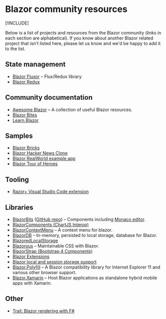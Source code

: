 # Blazor community resources

[!INCLUDE[](~/includes/blazor-preview-notice.md)]

Below is a list of projects and resources from the Blazor community (links in each section are alphabetical). If you know about another Blazor related project that isn't listed here, please let us know and we'd be happy to add it to the list.

## State management

* [Blazor Fluxor](https://mrpmorris.github.io/blazor-fluxor/) &ndash; Flux/Redux library 
* [Blazor Redux](https://github.com/torhovland/blazor-redux)

## Community documentation

* [Awesome Blazor](https://github.com/AdrienTorris/awesome-blazor) &ndash; A collection of useful Blazor resources.
* [Blazor Bites](https://codedaze.io/tag/blazor-bites/)
* [Learn Blazor](https://learn-blazor.com/)

## Samples

* [Blazor Bricks](https://www.codeproject.com/Articles/1241210/WebAssembly-with-Blazor)
* [Blazor Hacker News Clone](https://github.com/lohithgn/blazor-hackernews-clone)
* [Blazor RealWorld example app](https://github.com/torhovland/blazor-realworld-example-app)
* [Blazor Tour of Heroes](https://github.com/lohithgn/blazor-tour-of-heroes)

## Tooling

* [Razor+ Visual Studio Code extension](https://marketplace.visualstudio.com/items?itemName=austincummings.razor-plus)

## Libraries

* [BlazorBits](http://blazorbits.net) ([GitHub repo](https://github.com/blazorbits)) &ndash; Components including [Monaco editor](https://github.com/Microsoft/monaco-editor).
* [BlazorComponents (ChartJS Interop)](https://github.com/muqeet-khan/BlazorComponents)
* [BlazorContextMenu](https://github.com/stavroskasidis/BlazorContextMenu) &ndash; A context menu for blazor.
* [BlazorDB](https://github.com/chanan/BlazorDB) &ndash; In-memory, persisted to local storage, database for Blazor.
* [BlazoredLocalStorage](https://github.com/chrissainty/BlazoredLocalStorage)
* [Blazorous](https://github.com/chanan/Blazorous) &ndash; Maintainable CSS with Blazor.
* [BlazorStrap (Bootstrap 4 Components)](https://github.com/chanan/BlazorStrap)
* [Blazor Extensions](https://github.com/BlazorExtensions/)
* [Blazor local and session storage support](https://github.com/cloudcrate/BlazorStorage)
* [Blazor.Polyfill](https://github.com/Daddoon/Blazor.Polyfill) &ndash; A Blazor compatibility library for Internet Explorer 11 and various other browser support.
* [Blazor.Xamarin](https://github.com/Daddoon/Blazor.Xamarin) &ndash; Host Blazor applications as standalone hybrid mobile apps with Xamarin.

## Other

* [Trail: Blazor rendering with F#](https://github.com/panesofglass/trail)
